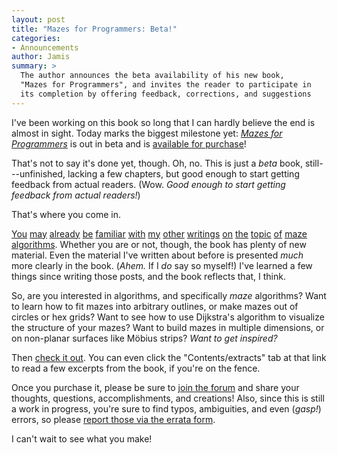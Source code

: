 ```yaml
---
layout: post
title: "Mazes for Programmers: Beta!"
categories:
- Announcements
author: Jamis
summary: >
  The author announces the beta availability of his new book,
  "Mazes for Programmers", and invites the reader to participate in
  its completion by offering feedback, corrections, and suggestions
---
```


I've been working on this book so long that I can hardly believe the end is almost in sight. Today marks the biggest milestone yet: [*Mazes for Programmers*](https://pragprog.com/book/jbmaze/mazes-for-programmers) is out in beta and is [available for purchase](https://pragprog.com/cart/add/skus?sku_id=785_786)!

That's not to say it's done yet, though. Oh, no. This is just a *beta* book, still---unfinished, lacking a few chapters, but good enough to start getting feedback from actual readers. (Wow. *Good enough to start getting feedback from actual readers!*)

That's where you come in.

[You](/2010/12/27/maze-generation-recursive-backtracking.html) [may](/2010/12/29/maze-generation-eller-s-algorithm.html) [already](/2011/1/3/maze-generation-kruskal-s-algorithm.html) [be](/2011/1/10/maze-generation-prim-s-algorithm.html) [familiar](/2011/1/12/maze-generation-recursive-division-algorithm.html) [with](/2011/1/17/maze-generation-aldous-broder-algorithm.html) [my](/2011/1/20/maze-generation-wilson-s-algorithm.html) [other](/2011/1/24/maze-generation-hunt-and-kill-algorithm.html) [writings](/2011/1/27/maze-generation-growing-tree-algorithm.html) [on](/2011/2/1/maze-generation-binary-tree-algorithm.html) [the](/2011/2/3/maze-generation-sidewinder-algorithm.html) [topic](/2011/2/7/maze-generation-algorithm-recap.html) [of](/2011/3/4/maze-generation-weave-mazes.html) [maze](/2011/3/17/maze-generation-more-weave-mazes.html) [algorithms](/2015/1/15/better-recursive-division-algorithm.html). Whether you are or not, though, the book has plenty of new material. Even the material I've written about before is presented *much* more clearly in the book. (*Ahem.* If I *do* say so myself!) I've learned a few things since writing those posts, and the book reflects that, I think.

So, are you interested in algorithms, and specifically *maze* algorithms? Want to learn how to fit mazes into arbitrary outlines, or make mazes out of circles or hex grids? Want to see how to use Dijkstra's algorithm to visualize the structure of your mazes? Want to build mazes in multiple dimensions, or on non-planar surfaces like Möbius strips? *Want to get inspired?*

Then [check it out](https://pragprog.com/book/jbmaze/mazes-for-programmers). You can even click the "Contents/extracts" tab at that link to read a few excerpts from the book, if you're on the fence.

Once you purchase it, please be sure to [join the forum](https://forums.pragprog.com/forums/380) and share your thoughts, questions, accomplishments, and creations! Also, since this is still a work in progress, you're sure to find typos, ambiguities, and even (*gasp!*) errors, so please [report those via the errata form](https://pragprog.com/titles/jbmaze/errata).

I can't wait to see what you make!
